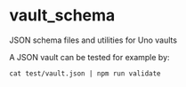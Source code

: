 # vault_schema
JSON schema files and utilities for Uno vaults


A JSON vault can be tested for example by:

`cat test/vault.json | npm run validate`
